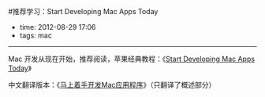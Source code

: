 #推荐学习：Start Developing Mac Apps Today

- time: 2012-08-29 17:06
- tags: mac

----

Mac 开发从现在开始，推荐阅读，苹果经典教程：《<a href="https://developer.apple.com/library/mac/referencelibrary/GettingStarted/RoadMapOSX/chapters/01_Introduction.html">Start Developing Mac Apps Today</a>》

中文翻译版本：《<a href="http://www.cocoachina.com/applenews/devnews/2013/1211/7517.html">马上着手开发Mac应用程序</a>》（只翻译了概述部分）

